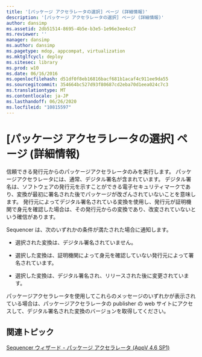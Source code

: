 ```yaml
---
title: '[パッケージ アクセラレータの選択] ページ (詳細情報)'
description: '[パッケージ アクセラレータの選択] ページ (詳細情報)'
author: dansimp
ms.assetid: 2db51514-8695-4b5e-b3e5-1e96e3ee4cc7
ms.reviewer: ''
manager: dansimp
ms.author: dansimp
ms.pagetype: mdop, appcompat, virtualization
ms.mktglfcycl: deploy
ms.sitesec: library
ms.prod: w10
ms.date: 06/16/2016
ms.openlocfilehash: d51df0f8eb16816bacf681b1acaf4c911ee9da55
ms.sourcegitcommit: 354664bc527d93f80687cd2eba70d1eea024c7c3
ms.translationtype: MT
ms.contentlocale: ja-JP
ms.lasthandoff: 06/26/2020
ms.locfileid: "10815597"
---
```

# [パッケージ アクセラレータの選択] ページ (詳細情報)


信頼できる発行元からのパッケージアクセラレータのみを実行します。 パッケージアクセラレータには、通常、デジタル署名が含まれています。 デジタル署名は、ソフトウェアの発行元を示すことができる電子セキュリティマークであり、変換が最初に署名された後でパッケージが改ざんされていないことを意味します。 発行元によってデジタル署名されている変換を使用し、発行元が証明機関で身元を確認した場合は、その発行元からの変換であり、改変されていないという確信があります。

Sequencer は、次のいずれかの条件が満たされた場合に通知します。

-   選択された変換は、デジタル署名されていません。

-   選択した変換は、証明機関によって身元を確認していない発行元によって署名されています。

-   選択した変換は、デジタル署名され、リリースされた後に変更されています。

パッケージアクセラレータを使用してこれらのメッセージのいずれかが表示されている場合は、パッケージアクセラレータの publisher の web サイトにアクセスして、デジタル署名された変換のバージョンを取得してください。

## 関連トピック


[Sequencer ウィザード - パッケージ アクセラレータ (AppV 4.6 SP1)](sequencer-wizard---package-accelerator--appv-46-sp1-.md)

 

 





